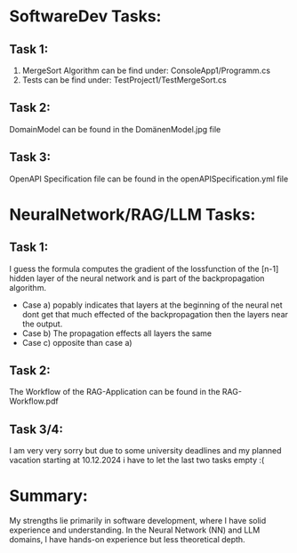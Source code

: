 SoftwareDev Tasks:
=======
Task 1:
-------
1. MergeSort Algorithm can be find under: ConsoleApp1/Programm.cs
2. Tests can be find under: TestProject1/TestMergeSort.cs

Task 2:
-------
DomainModel can be found in the DomänenModel.jpg file

Task 3:
-------
OpenAPI Specification file can be found in the openAPISpecification.yml file

NeuralNetwork/RAG/LLM Tasks:
=======
Task 1:
-------
I guess the formula computes the gradient of the lossfunction of the [n-1] hidden layer of the neural network and is part of the backpropagation algorithm.
* Case a) popably indicates that layers at the beginning of the neural net dont get that much effected of the backpropagation then the layers near the output.
* Case b) The propagation effects all layers the same
* Case c) opposite than case a)

Task 2:
---------
The Workflow of the RAG-Application can be found in the RAG-Workflow.pdf

Task 3/4:
-------
I am very very sorry but due to some university deadlines and my planned vacation starting at 10.12.2024 i have to let the last two tasks empty :(

Summary:
=======
My strengths lie primarily in software development, where I have solid experience and understanding. In the Neural Network (NN) and LLM domains, I have hands-on experience but less theoretical depth.
